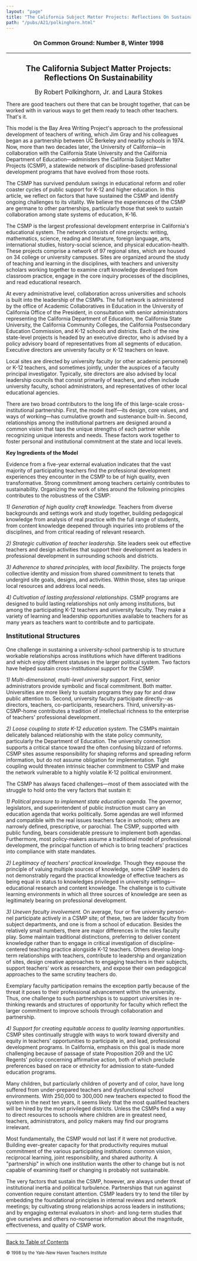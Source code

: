 ```yaml
---
layout: "page"
title: "The California Subject Matter Projects: Reflections On Sustainability"
path: "/pubs/A21/polkinghorn.html"
---
```

<main>
<h3 align="CENTER">On Common Ground: Number 8, Winter 1998</h3>
<hr/>
<h2 align="CENTER">The California Subject Matter Projects: Reflections On Sustainability</h2>
<p align="CENTER"><big>By Robert Polkinghorn, Jr. and Laura Stokes</big></p>
<p>There are good teachers out there that can be brought together, that can be worked with in various ways to get them ready to teach other teachers.  That's it.</p>
<p>This model is the Bay Area Writing Project's approach to the professional development of teachers of writing, which Jim Gray and his colleagues began as a partnership between UC Berkeley and nearby schools in 1974.  Now, more than two decades later, the University of California—in collaboration with the California State University and the California Department of Education—administers the California Subject Matter Projects (CSMP), a statewide network of discipline-based professional development programs that have evolved from those roots.  </p>
<p>The CSMP has survived pendulum swings in educational reform and roller coaster cycles of public support for K-12 and higher education.  In this article, we reflect on factors that have sustained the CSMP and identify ongoing challenges to its vitality.  We believe the  experiences of the CSMP are germane to other partnerships, particularly those that seek to sustain collaboration among state systems of education, K-16.  </p>
<p>The CSMP is the largest professional development enterprise in California's educational system.  The network consists of nine projects:  writing, mathematics, science, reading and literature, foreign language, arts, international studies, history-social science, and physical education-health.  These projects comprise a network of 97 regional sites, which are housed on 34 college or university campuses.  Sites are organized around the study of teaching and learning in the disciplines, with teachers and university scholars working together to examine craft knowledge developed from classroom practice, engage in the core inquiry processes of the disciplines, and read educational research.  </p>
<p>At every administrative level, collaboration across universities and schools is built into the leadership of the CSMPs.  The full network is administered by the office of Academic Collaboratives in Education in the University of California Office of the President, in consultation with senior administrators representing the California Department of Education, the California State University, the California Community Colleges, the California Postsecondary Education Commission, and K-12 schools and districts.  Each of the nine state-level projects is headed by an executive director, who is advised by a policy advisory board of representatives from all segments of education.  Executive directors are university faculty or K-12 teachers on leave.  </p>
<p>Local sites are directed by university faculty (or other academic personnel) or K-12 teachers, and sometimes jointly, under the auspices of a faculty principal investigator.  Typically, site directors are also advised by local leadership councils that consist primarily of teachers, and often include university faculty, school administrators, and representatives of other local educational agencies. </p>
<p>There are two broad contributors to the long life of this large-scale cross-institutional partnership.  First, the model itself—its design, core values, and ways of working—has cumulative growth and sustenance built-in.  Second, relationships among the institutional partners are designed around a common vision that taps the unique strengths of each partner while recognizing unique interests and needs.  These factors work together to foster personal and institutional commitment at the state and local levels.</p>
<p><b>Key Ingredients of the Model</b></p>
<p>Evidence from a five-year external evaluation indicates that the vast majority of participating teachers find the professional development experiences they encounter in the CSMP to be of high quality, even transformative.  Strong commitment among teachers certainly contributes to sustainability.  Organizing the work of sites around the following principles contributes to the robustness of the CSMP:</p>
<i></i><p><i>1)  Generation of high quality craft knowledge.</i>  Teachers from diverse backgrounds and settings work and study together, building pedagogical knowledge from analysis of real practice with the full range of students, from content knowledge deepened through inquiries into problems of the disciplines, and from critical reading of relevant research.</p>
<i></i><p><i>2)  Strategic cultivation of teacher leadership</i>.  Site leaders seek out effective teachers and design activities that support their development as leaders in professional development in surrounding schools and districts. </p>
<i></i><p><i>3)  Adherence to shared principles, with local flexibility</i>.  The projects forge collective identity and mission from shared commitment to tenets that undergird site goals, designs, and activities. Within those, sites tap unique local resources and address local needs. </p>
<i></i><p><i>4)  Cultivation of lasting professional relationships</i>.  CSMP programs are designed to build lasting relationships not only among institutions, but among the participating K-12 teachers and university faculty.  They make a variety of learning and leadership opportunities available to teachers for as many years as teachers want to contribute and to participate.</p>
<b><font size="4"><p>Institutional Structures</p>
</font></b>
<p>One challenge in sustaining a university-school partnership is to structure workable relationships across institutions which have different traditions and which enjoy different statuses in the larger political system.  Two factors have helped sustain cross-institutional support for the CSMP.</p>
<i></i><p><i>1)  Multi-dimensional, multi-level university support.  </i>First, senior administrators provide symbolic and fiscal commitment.  Both matter. Universities are more likely to sustain programs they pay for and draw public attention to.  Second, university faculty participate directly--as directors, teachers, co-participants, researchers.  Third, university-as-CSMP-home contributes a tradition of intellectual richness to the enterprise of teachers' professional development.</p>
<i></i><p><i>2)  Loose coupling to state K-12 education system</i>.  The CSMPs maintain delicately balanced relationship with the state policy community, particularly the Department of Education.  The university connection supports a critical stance toward the often confusing blizzard of reforms.  CSMP sites assume responsibility for shaping reforms and spreading reform information, but do not assume obligation for implementation.  Tight coupling would threaten intrinsic teacher commitment to CSMP and make the network vulnerable to a highly volatile K-12 political environment.</p>
<p>The CSMP has always faced challenges—most of them associated with the struggle to hold onto the very factors that sustain it:</p>
<i></i><p><i>1)  Political pressure to implement state education agenda.  </i>The governor, legislators, and superintendent of public instruction must carry an education agenda that works politically.  Some agendas are well informed and compatible with the real issues teachers face in schools; others are narrowly defined, prescriptive, or parochial.  The CSMP, supported with public funding, bears considerable pressure to implement both agendas.  Furthermore, most policy-makers assume a traditional model of professional development, the principal function of which is to bring teachers' practices into compliance with state mandates.   </p>
<i>
</i><p><i>2)  Legitimacy of teachers' practical knowledge.  </i>Though they espouse the principle of valuing multiple sources of knowledge, some CSMP leaders do not demonstrably regard the practical knowledge of effective teachers as being equal in status to knowledges privileged in university settings—educational research and content knowledge.  The challenge is to cultivate learning environments in which all three sources of knowledge are seen as legitimately bearing on professional development.  </p>
<i></i><p><i>3) Uneven faculty involvement.  </i>On average, four or five university person-nel participate actively in a CSMP site; of these, two are ladder faculty from subject departments, and one is from a school of education.  Besides the relatively small numbers, there are major differences in the roles faculty play.  Some maintain traditional distinctions, preferring to deliver content knowledge rather than to engage in critical investigation of discipline-centered teaching practice alongside K-12 teachers.  Others develop long-term relationships with teachers, contribute to leadership and organization of sites, design creative approaches to engaging teachers in their subjects, support teachers' work as researchers, and expose their own pedagogical approaches to the same scrutiny teachers do.</p>
<p>Exemplary faculty participation remains the exception partly because of the threat it poses to their professional advancement within the university.  Thus, one challenge to such partnerships is to support universities in re-thinking rewards and structures of opportunity for faculty which reflect the larger commitment to improve schools through collaboration and partnership.</p>
<i></i><p><i>4) Support for creating equitable access to quality learning opportunities.  </i>CSMP sites continually struggle with ways to work toward diversity and equity in teachers' opportunities to participate in, and lead, professional development programs.  In California, emphasis on this goal is made more challenging because of passage of state Proposition 209 and the UC Regents' policy concerning affirmative action, both of  which preclude preferences based on race or ethnicity for admission to state-funded education programs. </p>
<p>Many children, but particularly children of poverty and of color, have long suffered from under-prepared teachers and dysfunctional school environments.  With 250,000 to 300,000 new teachers expected to flood the system in the next ten years, it seems likely that the most qualified teachers will be hired by the most privileged districts.  Unless the CSMPs find a way to direct resources to schools where children are in greatest need, teachers, administrators, and policy makers may find our programs irrelevant.</p>
<p>Most fundamentally, the CSMP would not last if it were not productive.  Building ever-greater capacity for that productivity requires mutual commitment of the various participating institutions:  common vision, reciprocal learning, joint responsibility, and shared authority.  A "partnership" in which one institution wants the other to change but is not capable of examining itself or changing is probably not sustainable.  </p>
<p>The very factors that sustain the CSMP, however, are always under threat of institutional inertia and political turbulence.  Partnerships that run against convention  require constant attention.  CSMP leaders try to tend the tiller by embedding the foundational principles in internal reviews and network meetings; by cultivating strong relationships across leaders in institutions; and by engaging external evaluators in short- and long-term studies that give ourselves and others no-nonsense information about the magnitude, effectiveness, and quality of CSMP work.</p>
<hr/>
<p><a href=".\">Back to Table of Contents</a></p>
<p><small>© 1998 by the Yale-New Haven Teachers Institute</small></p>
</main>